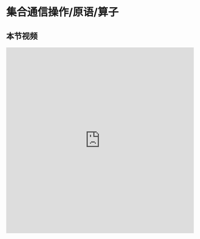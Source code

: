 <!--Copyright © ZOMI 适用于[License](https://github.com/Infrasys-AI/AIInfra)版权许可-->

# 集合通信操作/原语/算子


## 本节视频

<html>
<iframe src="https://player.bilibili.com/player.html?aid=1905375595&bvid=BV1gS411K7k5&cid=1571916171&page=1&as_wide=1&high_quality=1&danmaku=0&autoplay=0" width="100%" height="500" scrolling="no" border="0" frameborder="no" framespacing="0" allowfullscreen="true"></iframe>
</html>